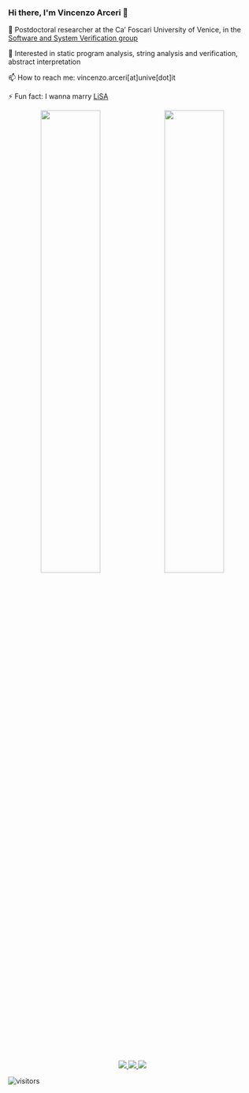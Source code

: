 ### Hi there, I'm Vincenzo Arceri 👋

🔭 Postdoctoral researcher at the Ca’ Foscari University of Venice, in the [Software and System Verification group](https://ssv.dais.unive.it/)

:seedling: Interested in static program analysis, string analysis and verification, abstract interpretation

📫 How to reach me: vincenzo.arceri[at]unive[dot]it

⚡ Fun fact: I wanna marry [LiSA](https://github.com/UniVE-SSV/lisa)

<p align="center">
 <img align='center' width="49%" src="https://github-readme-stats.vercel.app/api?username=VincenzoArceri&show_icons=true&theme=dark&hide_border=true"/>
 <img align='center' width="49%" src="https://github-readme-streak-stats.herokuapp.com/?user=VincenzoArceri&theme=dark&hide_border=true"/>
</p>

<p align="center">
<a href="https://www.linkedin.com/in/vincenzo-arceri-923b7582/">
<img src="https://img.shields.io/badge/LinkedIn-0077B5?style=for-the-badge&logo=linkedin&logoColor=white"/>
</a>
<a href="https://www.facebook.com/vincenzo.arceri/">
<img src="https://img.shields.io/badge/Facebook-1877F2?style=for-the-badge&logo=facebook&logoColor=white"/>
</a>
<a href="https://www.instagram.com/vincenzo_arceri/">
<img src="https://img.shields.io/badge/Instagram-E4405F?style=for-the-badge&logo=instagram&logoColor=white">
</a>
</p>

![visitors](https://visitor-badge.glitch.me/badge?page_id=VincenzoArceri.VincenzoArceri)
